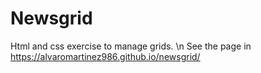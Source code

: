 # Newsgrid
Html and css exercise to manage grids. \n
See the page in https://alvaromartinez986.github.io/newsgrid/
